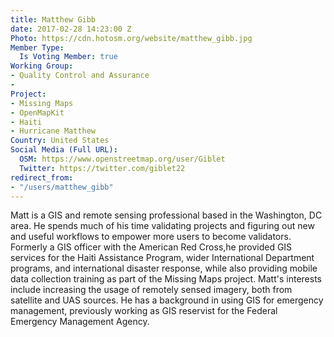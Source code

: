 ```yaml
---
title: Matthew Gibb
date: 2017-02-28 14:23:00 Z
Photo: https://cdn.hotosm.org/website/matthew_gibb.jpg
Member Type:
  Is Voting Member: true
Working Group:
- Quality Control and Assurance
- 
Project:
- Missing Maps
- OpenMapKit
- Haiti
- Hurricane Matthew
Country: United States
Social Media (Full URL):
  OSM: https://www.openstreetmap.org/user/Giblet
  Twitter: https://twitter.com/giblet22
redirect_from:
- "/users/matthew_gibb"
---
```


<p>Matt is a GIS and remote sensing professional based in the Washington, DC area. He spends much of his time validating projects and figuring out new and useful workflows to empower more users to become validators. Formerly a GIS officer with the American Red Cross,he provided GIS services for the Haiti Assistance Program, wider International Department programs, and international disaster response, while also providing mobile data collection training as part of the Missing Maps project. Matt's interests include increasing the usage of remotely sensed imagery, both from satellite and UAS sources. He has a background in using GIS for emergency management, previously working as GIS reservist for the Federal Emergency Management Agency.&nbsp;</p>
